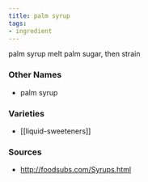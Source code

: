 ```yaml
---
title: palm syrup
tags:
- ingredient
---
```

palm syrup melt palm sugar, then strain

### Other Names

* palm syrup

### Varieties

* [[liquid-sweeteners]]

### Sources
* http://foodsubs.com/Syrups.html
